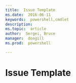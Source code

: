```yaml
---
title:  Issue Template
ms.date:  2016-06-11
keywords:  powershell,cmdlet
description:  
ms.topic:  article
author:  Sergei, Bruce
manager:  dongill
ms.prod:  powershell

---
```

# Issue Template
